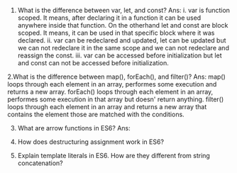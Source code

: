 1. What is the difference between var, let, and const?
Ans: i. var is function scoped. It means, after declaring it in a function it can be used anywhere inside that function. On the otherhand let and const are block scoped. It means, it can be used in that specific block where it was declared.
ii. var can be redeclared and updated, let can be updated but we can not redeclare it in the same scope and we can not redeclare and reassign the const.
iii. var can be accessed before initialization but let and const can not be accessed before initialization.

2.What is the difference between map(), forEach(), and filter()?
Ans: map() loops through each element in an array, performes some execution and returns a new array.
forEach() loops through each element in an array, performes some execution in that array but doesn' return anything.
filter() loops through each element in an array and returns a new array that contains the element those are matched with the conditions.

3) What are arrow functions in ES6?
Ans:



4) How does destructuring assignment work in ES6?
5) Explain template literals in ES6. How are they different from string concatenation?
      

